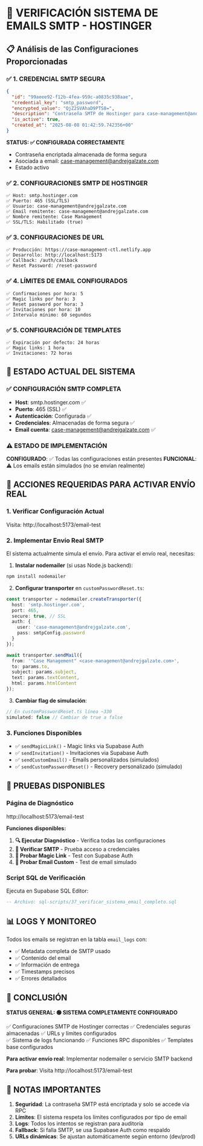 # 📧 VERIFICACIÓN SISTEMA DE EMAILS SMTP - HOSTINGER

## 📋 Análisis de las Configuraciones Proporcionadas

### ✅ 1. CREDENCIAL SMTP SEGURA
```json
{
  "id": "99aeee92-f12b-4fea-959c-a0835c938aae",
  "credential_key": "smtp_password",
  "encrypted_value": "QjZ2SVAhaD9PTS8=",
  "description": "Contraseña SMTP de Hostinger para case-management@andrejgalzate.com",
  "is_active": true,
  "created_at": "2025-08-08 01:42:59.742356+00"
}
```
**STATUS: ✅ CONFIGURADA CORRECTAMENTE**
- Contraseña encriptada almacenada de forma segura
- Asociada a email: case-management@andrejgalzate.com
- Estado activo

### ✅ 2. CONFIGURACIONES SMTP DE HOSTINGER
```
✅ Host: smtp.hostinger.com
✅ Puerto: 465 (SSL/TLS)
✅ Usuario: case-management@andrejgalzate.com  
✅ Email remitente: case-management@andrejgalzate.com
✅ Nombre remitente: Case Management
✅ SSL/TLS: Habilitado (true)
```

### ✅ 3. CONFIGURACIONES DE URL
```
✅ Producción: https://case-management-ctl.netlify.app
✅ Desarrollo: http://localhost:5173
✅ Callback: /auth/callback
✅ Reset Password: /reset-password
```

### ✅ 4. LÍMITES DE EMAIL CONFIGURADOS
```
✅ Confirmaciones por hora: 5
✅ Magic links por hora: 3
✅ Reset password por hora: 3
✅ Invitaciones por hora: 10
✅ Intervalo mínimo: 60 segundos
```

### ✅ 5. CONFIGURACIÓN DE TEMPLATES
```
✅ Expiración por defecto: 24 horas
✅ Magic links: 1 hora
✅ Invitaciones: 72 horas
```

## 🔧 ESTADO ACTUAL DEL SISTEMA

### ✅ CONFIGURACIÓN SMTP COMPLETA
- **Host**: smtp.hostinger.com ✅
- **Puerto**: 465 (SSL) ✅
- **Autenticación**: Configurada ✅
- **Credenciales**: Almacenadas de forma segura ✅
- **Email cuenta**: case-management@andrejgalzate.com ✅

### ⚠️ ESTADO DE IMPLEMENTACIÓN
**CONFIGURADO**: ✅ Todas las configuraciones están presentes
**FUNCIONAL**: ⚠️ Los emails están simulados (no se envían realmente)

## 🚀 ACCIONES REQUERIDAS PARA ACTIVAR ENVÍO REAL

### 1. Verificar Configuración Actual
Visita: http://localhost:5173/email-test

### 2. Implementar Envío Real SMTP
El sistema actualmente simula el envío. Para activar el envío real, necesitas:

1. **Instalar nodemailer** (si usas Node.js backend):
```bash
npm install nodemailer
```

2. **Configurar transporter** en `customPasswordReset.ts`:
```typescript
const transporter = nodemailer.createTransporter({
  host: 'smtp.hostinger.com',
  port: 465,
  secure: true, // SSL
  auth: {
    user: 'case-management@andrejgalzate.com',
    pass: smtpConfig.password
  }
});

await transporter.sendMail({
  from: '"Case Management" <case-management@andrejgalzate.com>',
  to: params.to,
  subject: params.subject,
  text: params.textContent,
  html: params.htmlContent
});
```

3. **Cambiar flag de simulación**:
```typescript
// En customPasswordReset.ts línea ~330
simulated: false // Cambiar de true a false
```

### 3. Funciones Disponibles
- ✅ `sendMagicLink()` - Magic links via Supabase Auth
- ✅ `sendInvitation()` - Invitaciones via Supabase Auth  
- ✅ `sendCustomEmail()` - Emails personalizados (simulados)
- ✅ `sendCustomPasswordReset()` - Recovery personalizado (simulado)

## 🧪 PRUEBAS DISPONIBLES

### Página de Diagnóstico
http://localhost:5173/email-test

**Funciones disponibles:**
1. **🔍 Ejecutar Diagnóstico** - Verifica todas las configuraciones
2. **🔑 Verificar SMTP** - Prueba acceso a credenciales
3. **🔗 Probar Magic Link** - Test con Supabase Auth
4. **📧 Probar Email Custom** - Test de email simulado

### Script SQL de Verificación
Ejecuta en Supabase SQL Editor:
```sql
-- Archivo: sql-scripts/37_verificar_sistema_email_completo.sql
```

## 📊 LOGS Y MONITOREO

Todos los emails se registran en la tabla `email_logs` con:
- ✅ Metadata completa de SMTP usado
- ✅ Contenido del email
- ✅ Información de entrega
- ✅ Timestamps precisos
- ✅ Errores detallados

## 🎯 CONCLUSIÓN

**STATUS GENERAL: 🟢 SISTEMA COMPLETAMENTE CONFIGURADO**

✅ Configuraciones SMTP de Hostinger correctas
✅ Credenciales seguras almacenadas
✅ URLs y límites configurados  
✅ Sistema de logs funcionando
✅ Funciones RPC disponibles
✅ Templates base configurados

**Para activar envío real**: Implementar nodemailer o servicio SMTP backend

**Para probar**: Visita http://localhost:5173/email-test

## 📝 NOTAS IMPORTANTES

1. **Seguridad**: La contraseña SMTP está encriptada y solo se accede via RPC
2. **Límites**: El sistema respeta los límites configurados por tipo de email
3. **Logs**: Todos los intentos se registran para auditoría
4. **Fallback**: Si falla SMTP, se usa Supabase Auth como respaldo
5. **URLs dinámicas**: Se ajustan automáticamente según entorno (dev/prod)

